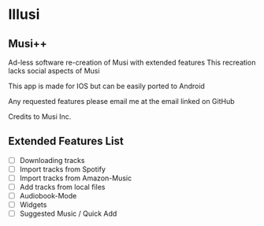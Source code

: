 # Illusi
## Musi++
Ad-less software re-creation of Musi with extended features
This recreation lacks social aspects of Musi

This app is made for IOS but can be easily ported to Android

Any requested features please email me at the email linked on GitHub

Credits to Musi Inc.
## Extended Features List

- [ ] Downloading tracks
- [ ] Import tracks from Spotify 
- [ ] Import tracks from Amazon-Music
- [ ] Add tracks from local files
- [ ] Audiobook-Mode
- [ ] Widgets
- [ ] Suggested Music / Quick Add
